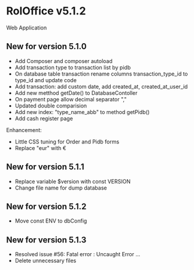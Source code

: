 # RolOffice v5.1.2

Web Application 

## New for version 5.1.0
- Add Composer and composer autoload
- Add transaction type to transaction list by pidb
- On database table transaction rename columns transaction_type_id to type_id and update code
- Add transaction: add custom date, add created_at, created_at_user_id
- Add new metthod getDate() to DatabaseContoller
- On payment page allow decimal separator ","
- Updated double comparision
- Add new index: "type_name_abb" to method getPidb()
- Add cash register page

Enhancement:
- Little CSS tuning for Order and Pidb forms
- Replace "eur" with € 

## New for version 5.1.1
- Replace variable $version with const VERSION
- Change file name for dump database

## New for version 5.1.2
- Move const ENV to dbConfig

## New for version 5.1.3
- Resolved issue #56: Fatal error : Uncaught Error ...
- Delete unnecessary files
